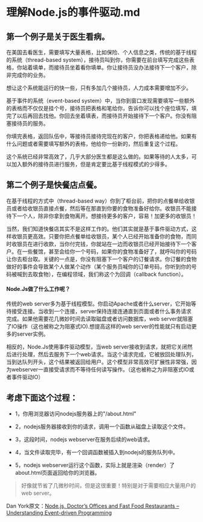 # 理解Node.js的事件驱动.md 
## 第一个例子是关于医生看病。

在美国去看医生，需要填写大量表格，比如保险、个人信息之类，传统的基于线程的系统（thread-based system），接待员叫到你，你需要在前台填写完成这些表格，你站着填单，而接待员坐着看你填单。你让接待员没办法接待下一个客户，除非完成你的业务。

想让这个系统能运行的快一些，只有多加几个接待员，人力成本需要增加不少。

基于事件的系统（event-based system）中，当你到窗口发现需要填写一些额外的表格而不仅仅是挂个号，接待员把表格和笔给你，告诉你可以找个座位填写，填完了以后再回去找他。你回去坐着填表，而接待员开始接待下一个客户。你没有阻塞接待员的服务。

你填完表格，返回队伍中，等接待员接待完现在的客户，你把表格递给他。如果有什么问题或者需要填写额外的表格，他给你一份新的，然后重复这个过程。

这个系统已经非常高效了，几乎大部分医生都是这么做的。如果等待的人太多，可以加入额外的接待员进行服务，但是肯定要比基于线程模式的少得多。

 

## 第二个例子是快餐店点餐。

在基于线程的方式中（thread-based way）你到了柜台前，把你的点餐单给收银员或者给收银员直接点餐，然后等在那直到你要的食物准备好给你。收银员不能接待下一个人，除非你拿到食物离开。想接待更多的客户，容易！加更多的收银员！

当然，我们知道快餐店其实不是这样工作的。他们其实就是基于事件驱动方式，这样收银员更高效。只要你把点餐单给收银员，某个人已经开始准备你的食物，而同时收银员在进行收款，当你付完钱，你就站在一边而收银员已经开始接待下一个客户。在一些餐馆，甚至会给你一个号码，如果你的食物准备好了，就呼叫你的号码让你去柜台取。关键的一点是，你没有阻塞下一个客户的订餐请求。你订餐的食物做好的事件会导致某个人做某个动作（某个服务员喊你的订单号码，你听到你的号码被喊到去取食物），在编程领域，我们称这个为回调（callback function）。

#### Node.Js做了什么工作呢？

传统的web server多为基于线程模型。你启动Apache或者什么server，它开始等待接受连接。当收到一个连接，server保持连接连通直到页面或者什么事务请求完成。如果他需要花几微妙时间去读取磁盘或者访问数据库，web server就阻塞了IO操作（这也被称之为阻塞式IO).想提高这样的web server的性能就只有启动更多的server实例。

相反的，Node.Js使用事件驱动模型，当web server接收到请求，就把它关闭然后进行处理，然后去服务下一个web请求。当这个请求完成，它被放回处理队列，当到达队列开头，这个结果被返回给用户。这个模型非常高效可扩展性非常强，因为webserver一直接受请求而不等待任何读写操作。（这也被称之为非阻塞式IO或者事件驱动IO）

## 考虑下面这个过程：

* 1，你用浏览器访问nodejs服务器上的"/about.html"

* 2，nodejs服务器接收到你的请求，调用一个函数从磁盘上读取这个文件。

* 3，这段时间，nodejs webserver在服务后续的web请求。

* 4，当文件读取完毕，有一个回调函数被插入到nodejs的服务队列中。

* 5，nodejs webserver运行这个函数，实际上就是渲染（render）了about.html页面返回给你的浏览器。
>好像就节省了几微秒时间，但是这很重要！特别是对于需要相应大量用户的web server。

Dan York原文：[Node.js, Doctor’s Offices and Fast Food Restaurants – Understanding Event-driven Programming](http://code.danyork.com/2011/01/25/node-js-doctors-offices-and-fast-food-restaurants-understanding-event-driven-programming/)	

